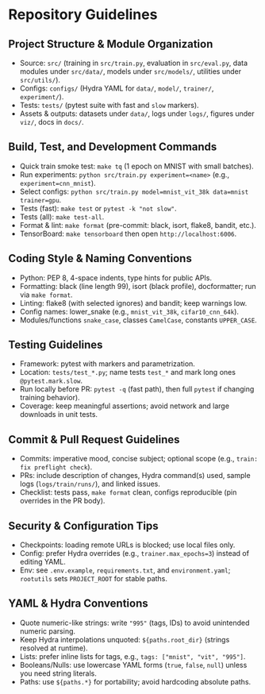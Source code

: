 ﻿# Repository Guidelines

## Project Structure & Module Organization
- Source: `src/` (training in `src/train.py`, evaluation in `src/eval.py`, data modules under `src/data/`, models under `src/models/`, utilities under `src/utils/`).
- Configs: `configs/` (Hydra YAML for `data/`, `model/`, `trainer/`, `experiment/`).
- Tests: `tests/` (pytest suite with fast and `slow` markers).
- Assets & outputs: datasets under `data/`, logs under `logs/`, figures under `viz/`, docs in `docs/`.

## Build, Test, and Development Commands
- Quick train smoke test: `make tq` (1 epoch on MNIST with small batches).
- Run experiments: `python src/train.py experiment=<name>` (e.g., `experiment=cnn_mnist`).
- Select configs: `python src/train.py model=mnist_vit_38k data=mnist trainer=gpu`.
- Tests (fast): `make test` or `pytest -k "not slow"`.
- Tests (all): `make test-all`.
- Format & lint: `make format` (pre-commit: black, isort, flake8, bandit, etc.).
- TensorBoard: `make tensorboard` then open `http://localhost:6006`.

## Coding Style & Naming Conventions
- Python: PEP 8, 4-space indents, type hints for public APIs.
- Formatting: black (line length 99), isort (black profile), docformatter; run via `make format`.
- Linting: flake8 (with selected ignores) and bandit; keep warnings low.
- Config names: lower_snake (e.g., `mnist_vit_38k`, `cifar10_cnn_64k`).
- Modules/functions `snake_case`, classes `CamelCase`, constants `UPPER_CASE`.

## Testing Guidelines
- Framework: pytest with markers and parametrization.
- Location: `tests/test_*.py`; name tests `test_*` and mark long ones `@pytest.mark.slow`.
- Run locally before PR: `pytest -q` (fast path), then full `pytest` if changing training behavior).
- Coverage: keep meaningful assertions; avoid network and large downloads in unit tests.

## Commit & Pull Request Guidelines
- Commits: imperative mood, concise subject; optional scope (e.g., `train: fix preflight check`).
- PRs: include description of changes, Hydra command(s) used, sample logs (`logs/train/runs/`), and linked issues.
- Checklist: tests pass, `make format` clean, configs reproducible (pin overrides in the PR body).

## Security & Configuration Tips
- Checkpoints: loading remote URLs is blocked; use local files only.
- Config: prefer Hydra overrides (e.g., `trainer.max_epochs=3`) instead of editing YAML.
- Env: see `.env.example`, `requirements.txt`, and `environment.yaml`; `rootutils` sets `PROJECT_ROOT` for stable paths.

## YAML & Hydra Conventions
- Quote numeric-like strings: write `"995"` (tags, IDs) to avoid unintended numeric parsing.
- Keep Hydra interpolations unquoted: `${paths.root_dir}` (strings resolved at runtime).
- Lists: prefer inline lists for tags, e.g., `tags: ["mnist", "vit", "995"]`.
- Booleans/Nulls: use lowercase YAML forms (`true`, `false`, `null`) unless you need string literals.
- Paths: use `${paths.*}` for portability; avoid hardcoding absolute paths.
